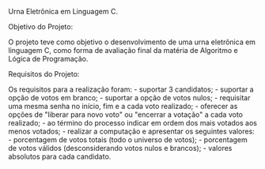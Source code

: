 Urna Eletrônica em Linguagem C.

Objetivo do Projeto:

O projeto teve como objetivo o desenvolvimento de uma urna eletrônica em linguagem C, como forma de avaliação final da matéria de Algoritmo e Lógica de Programação.

Requisitos do Projeto:

Os requisitos para a realização foram:
    - suportar 3 candidatos;
    - suportar a opção de votos em branco;
    - suportar a opção de votos nulos;
    - requisitar uma mesma senha no início, fim e a cada voto realizado;
    - oferecer as opções de "liberar para novo voto" ou "encerrar a votação" a cada voto realizado;
    - ao término do processo indicar em ordem dos mais votados aos menos votados;
    - realizar a computação e apresentar os seguintes valores:
        - porcentagem de votos totais (todo o universo de votos);
        - porcentagem de votos válidos (desconsiderando votos nulos e brancos);
        - valores absolutos para cada candidato.